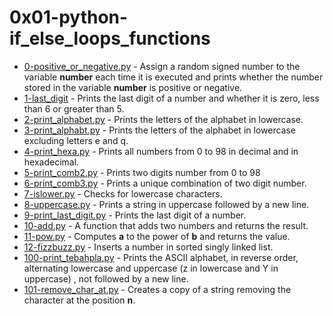 # 0x01-python-if_else_loops_functions

- [0-positive_or_negative.py]() - Assign a random signed number to the variable **number** each time it is executed and prints whether the number stored in the variable **number** is positive or negative.
- [1-last_digit](https://github.com/CharlesMariga/alx-higher_level_programming/blob/main/0x01-python-if_else_loops_functions/1-last_digit.py) - Prints the last digit of a number and whether it is zero, less than 6 or greater than 5.
- [2-print_alphabet.py](https://github.com/CharlesMariga/alx-higher_level_programming/blob/main/0x01-python-if_else_loops_functions/2-print_alphabet.py) - Prints the letters of the alphabet in lowercase.
- [3-print_alphabt.py](https://github.com/CharlesMariga/alx-higher_level_programming/blob/main/0x01-python-if_else_loops_functions/3-print_alphabt.py) - Prints the letters of the alphabet in lowercase excluding letters e and q.
- [4-print_hexa.py](https://github.com/CharlesMariga/alx-higher_level_programming/blob/main/0x01-python-if_else_loops_functions/3-print_alphabt.py) - Prints all numbers from 0 to 98 in decimal and in hexadecimal.
- [5-print_comb2.py](https://github.com/CharlesMariga/alx-higher_level_programming/blob/main/0x01-python-if_else_loops_functions/5-print_comb2.py) -
  Prints two digits number from 0 to 98
- [6-print_comb3.py](https://github.com/CharlesMariga/alx-higher_level_programming/blob/main/0x01-python-if_else_loops_functions/6-print_comb3.py) - Prints a unique combination of two digit number.
- [7-islower.py](https://github.com/CharlesMariga/alx-higher_level_programming/blob/main/0x01-python-if_else_loops_functions/7-islower.py) - Checks for lowercase characters.
- [8-uppercase.py](https://github.com/CharlesMariga/alx-higher_level_programming/blob/main/0x01-python-if_else_loops_functions/8-uppercase.py) - Prints a string in uppercase followed by a new line.
- [9-print_last_digit.py](https://github.com/CharlesMariga/alx-higher_level_programming/blob/main/0x01-python-if_else_loops_functions/9-print_last_digit.py) - Prints the last digit of a number.
- [10-add.py](https://github.com/CharlesMariga/alx-higher_level_programming/blob/main/0x01-python-if_else_loops_functions/10-add.py) - A function that adds two numbers and returns the result.
- [11-pow.py](https://github.com/CharlesMariga/alx-higher_level_programming/blob/main/0x01-python-if_else_loops_functions/11-pow.py) - Computes **a** to the power of **b** and returns the value.
- [12-fizzbuzz.py](https://github.com/CharlesMariga/alx-higher_level_programming/blob/main/0x01-python-if_else_loops_functions/12-fizzbuzz.py) - Inserts a number in sorted singly linked list.
- [100-print_tebahpla.py](https://github.com/CharlesMariga/alx-higher_level_programming/blob/main/0x01-python-if_else_loops_functions/100-print_tebahpla.py) - Prints the ASCII alphabet, in reverse order, alternating lowercase and uppercase (z in lowercase and Y in uppercase) , not followed by a new line.
- [101-remove_char_at.py]() - Creates a copy of a string removing the character at the position **n**.
